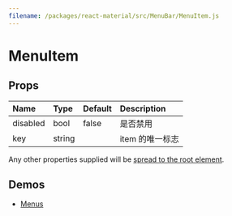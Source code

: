 ```yaml
---
filename: /packages/react-material/src/MenuBar/MenuItem.js
---
```


<!--- This documentation is automatically generated, do not try to edit it. -->

# MenuItem



## Props

| Name | Type | Default | Description |
|:-----|:-----|:--------|:------------|
| <span class="prop-name">disabled</span> | <span class="prop-type">bool | <span class="prop-default">false</span> | 是否禁用 |
| <span class="prop-name">key</span> | <span class="prop-type">string |  | item 的唯一标志 |

Any other properties supplied will be [spread to the root element](/guides/api#spread).

## Demos

- [Menus](/demos/menus)

